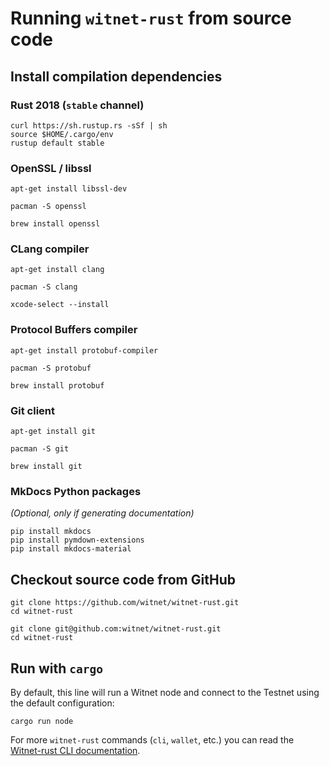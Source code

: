 # Running `witnet-rust` from source code

## Install compilation dependencies

### Rust 2018 (`stable` channel)

```console
curl https://sh.rustup.rs -sSf | sh
source $HOME/.cargo/env
rustup default stable
```

### OpenSSL / libssl

```console tab="GNU/Linux (apt)"
apt-get install libssl-dev
```

```console tab="GNU/Linux (pacman)"
pacman -S openssl
```

```console tab="macOS"
brew install openssl
```


### CLang compiler

```console tab="GNU/Linux (apt)"
apt-get install clang
```

```console tab="GNU/Linux (pacman)"
pacman -S clang
```

```console tab="macOS"
xcode-select --install
```

### Protocol Buffers compiler

```console tab="GNU/Linux (apt)"
apt-get install protobuf-compiler
```

```console tab="GNU/Linux (pacman)"
pacman -S protobuf
```

```console tab="macOS"
brew install protobuf
```

### Git client

```console tab="GNU/Linux (apt)"
apt-get install git
```

```console tab="GNU/Linux (pacman)"
pacman -S git
```

```console tab="macOS"
brew install git
```

### MkDocs Python packages
_(Optional, only if generating documentation)_

```console
pip install mkdocs
pip install pymdown-extensions
pip install mkdocs-material
```

## Checkout source code from GitHub

```console tab="HTTPS"
git clone https://github.com/witnet/witnet-rust.git
cd witnet-rust
```

```console tab="SSH"
git clone git@github.com:witnet/witnet-rust.git
cd witnet-rust
```

## Run with `cargo`

By default, this line will run a Witnet node and connect to the Testnet using the default configuration:

```console
cargo run node
```

For more `witnet-rust` commands (`cli`, `wallet`, etc.) you can read the [Witnet-rust CLI documentation][CLI].

[CLI]: /development/#cli
